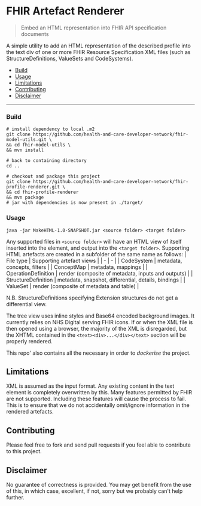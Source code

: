 # FHIR Artefact Renderer
> Embed an HTML representation into FHIR API specification documents

A simple utility to add an HTML representation of the described profile into the text div of one or more FHIR Resource Specification XML files (such as StructureDefinitions, ValueSets and CodeSystems).
- [Build](#Build)
- [Usage](#Usage)
- [Limitations](#Limitations)
- [Contributing](#Contributing)
- [Disclaimer](#Disclaimer)
---
### Build
```
# install dependency to local .m2
git clone https://github.com/health-and-care-developer-network/fhir-model-utils.git \
&& cd fhir-model-utils \
&& mvn install
```
```
# back to containing directory
cd ..
```
```
# checkout and package this project
git clone https://github.com/health-and-care-developer-network/fhir-profile-renderer.git \
&& cd fhir-profile-renderer
&& mvn package
# jar with dependencies is now present in ./target/
```
### Usage
```
java -jar MakeHTML-1.0-SNAPSHOT.jar <source folder> <target folder>
```

Any supported files in `<source folder>` will have an HTML view of itself inserted into the *<text>* element, and output into the `<target folder>`. Supporting HTML artefacts are created in a subfolder of the same name as follows:
| File type             | Supporting artefact views                             |
| -                     | -                                                     |
| CodeSystem            | metadata, concepts, filters                           |
| ConceptMap            | metadata, mappings                                    |
| OperationDefinition   | render (composite of metadata, inputs and outputs)    |
| StructureDefinition   | metadata, snapshot, differential, details, bindings   |
| ValueSet              | render (composite of metadata and table)              |

N.B. StructureDefinitions specifying Extension structures do not get a differential view.

The tree view uses inline styles and Base64 encoded background images. It currently relies on NHS Digital serving FHIR icons.
If or when the XML file is then opened using a browser, the majority of the XML is disregarded, but the XHTML contained in the `<text><div>...</div></text>` section will be properly rendered.

This repo' also contains all the necessary in order to *dockerise* the project.

## Limitations
XML is assumed as the input format.
Any existing content in the text element is completely overwritten by this.
Many features permitted by FHIR are not supported. Including these features will cause the process to fail. This is to ensure that we do not accidentally omit/ignore information in the rendered artefacts.

## Contributing
Please feel free to fork and send pull requests if you feel able to contribute to this project.

## Disclaimer
No guarantee of correctness is provided. You may get benefit from the use of this, in which case, excellent, if not, sorry but we probably can't help further.
